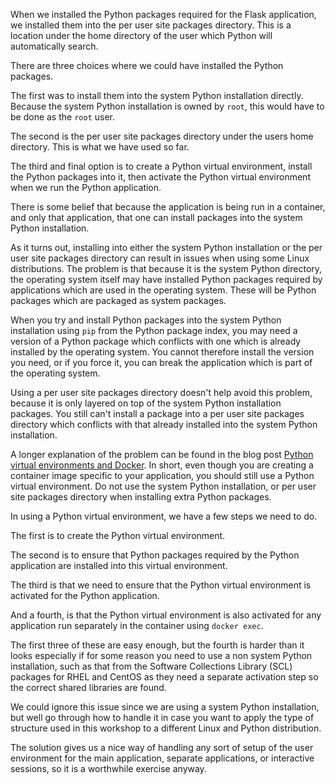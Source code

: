 When we installed the Python packages required for the Flask application, we installed them into the per user site packages directory. This is a location under the home directory of the user which Python will automatically search.

There are three choices where we could have installed the Python packages.

The first was to install them into the system Python installation directly. Because the system Python installation is owned by `root`, this would have to be done as the `root` user.

The second is the per user site packages directory under the users home directory. This is what we have used so far.

The third and final option is to create a Python virtual environment, install the Python packages into it, then activate the Python virtual environment when we run the Python application.

There is some belief that because the application is being run in a container, and only that application, that one can install packages into the system Python installation.

As it turns out, installing into either the system Python installation or the per user site packages directory can result in issues when using some Linux distributions. The problem is that because it is the system Python directory, the operating system itself may have installed Python packages required by applications which are used in the operating system. These will be Python packages which are packaged as system packages.

When you try and install Python packages into the system Python installation using `pip` from the Python package index, you may need a version of a Python package which conflicts with one which is already installed by the operating system. You cannot therefore install the version you need, or if you force it, you can break the application which is part of the operating system.

Using a per user site packages directory doesn't help avoid this problem, because it is only layered on top of the system Python installation packages. You still can't install a package into a per user site packages directory which conflicts with that already installed into the system Python installation.

A longer explanation of the problem can be found in the blog post [Python virtual environments and Docker](http://blog.dscpl.com.au/2016/01/python-virtual-environments-and-docker.html). In short, even though you are creating a container image specific to your application, you should still use a Python virtual environment. Do not use the system Python installation, or per user site packages directory when installing extra Python packages.

In using a Python virtual environment, we have a few steps we need to do.

The first is to create the Python virtual environment.

The second is to ensure that Python packages required by the Python application are installed into this virtual environment.

The third is that we need to ensure that the Python virtual environment is activated for the Python application.

And a fourth, is that the Python virtual environment is also activated for any application run separately in the container using `docker exec`.

The first three of these are easy enough, but the fourth is harder than it looks especially if for some reason you need to use a non system Python installation, such as that from the Software Collections Library (SCL) packages for RHEL and CentOS as they need a separate activation step so the correct shared libraries are found.

We could ignore this issue since we are using a system Python installation, but well go through how to handle it in case you want to apply the type of structure used in this workshop to a different Linux and Python distribution.

The solution gives us a nice way of handling any sort of setup of the user environment for the main application, separate applications, or interactive sessions, so it is a worthwhile exercise anyway.
